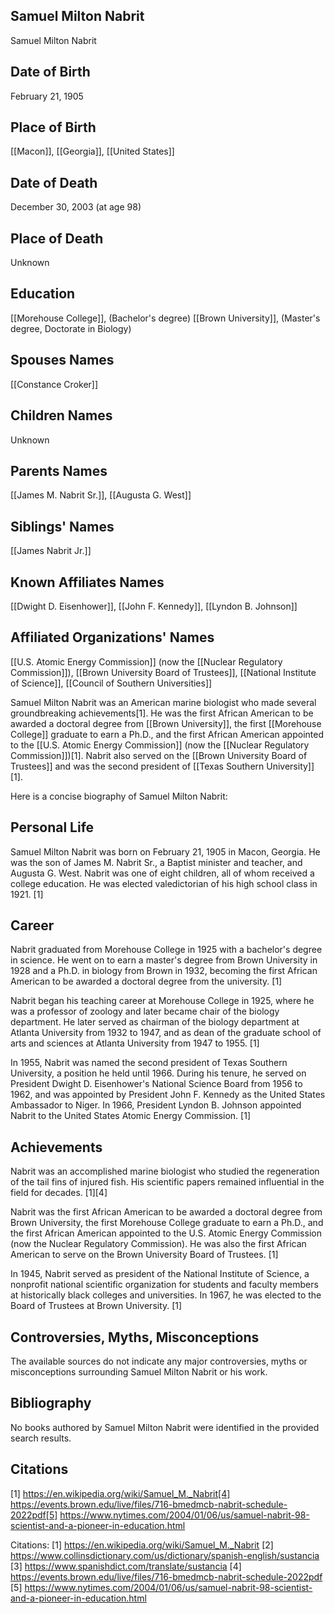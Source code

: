 ## Samuel Milton Nabrit
Samuel Milton Nabrit

## Date of Birth
February 21, 1905

## Place of Birth
[[Macon]], [[Georgia]], [[United States]]

## Date of Death
December 30, 2003 (at age 98)

## Place of Death
Unknown

## Education
[[Morehouse College]], (Bachelor's degree)
[[Brown University]], (Master's degree, Doctorate in Biology)

## Spouses Names
[[Constance Croker]]

## Children Names
Unknown

## Parents Names
[[James M. Nabrit Sr.]], [[Augusta G. West]]

## Siblings' Names
[[James Nabrit Jr.]]

## Known Affiliates Names
[[Dwight D. Eisenhower]], [[John F. Kennedy]], [[Lyndon B. Johnson]]

## Affiliated Organizations' Names
[[U.S. Atomic Energy Commission]] (now the [[Nuclear Regulatory Commission]]), [[Brown University Board of Trustees]], [[National Institute of Science]], [[Council of Southern Universities]]

Samuel Milton Nabrit was an American marine biologist who made several groundbreaking achievements[1]. He was the first African American to be awarded a doctoral degree from [[Brown University]], the first [[Morehouse College]] graduate to earn a Ph.D., and the first African American appointed to the [[U.S. Atomic Energy Commission]] (now the [[Nuclear Regulatory Commission]])[1]. Nabrit also served on the [[Brown University Board of Trustees]] and was the second president of [[Texas Southern University]][1].

Here is a concise biography of Samuel Milton Nabrit:

## Personal Life
Samuel Milton Nabrit was born on February 21, 1905 in Macon, Georgia. He was the son of James M. Nabrit Sr., a Baptist minister and teacher, and Augusta G. West. Nabrit was one of eight children, all of whom received a college education. He was elected valedictorian of his high school class in 1921. [1]

## Career
Nabrit graduated from Morehouse College in 1925 with a bachelor's degree in science. He went on to earn a master's degree from Brown University in 1928 and a Ph.D. in biology from Brown in 1932, becoming the first African American to be awarded a doctoral degree from the university. [1] 

Nabrit began his teaching career at Morehouse College in 1925, where he was a professor of zoology and later became chair of the biology department. He later served as chairman of the biology department at Atlanta University from 1932 to 1947, and as dean of the graduate school of arts and sciences at Atlanta University from 1947 to 1955. [1]

In 1955, Nabrit was named the second president of Texas Southern University, a position he held until 1966. During his tenure, he served on President Dwight D. Eisenhower's National Science Board from 1956 to 1962, and was appointed by President John F. Kennedy as the United States Ambassador to Niger. In 1966, President Lyndon B. Johnson appointed Nabrit to the United States Atomic Energy Commission. [1]

## Achievements
Nabrit was an accomplished marine biologist who studied the regeneration of the tail fins of injured fish. His scientific papers remained influential in the field for decades. [1][4] 

Nabrit was the first African American to be awarded a doctoral degree from Brown University, the first Morehouse College graduate to earn a Ph.D., and the first African American appointed to the U.S. Atomic Energy Commission (now the Nuclear Regulatory Commission). He was also the first African American to serve on the Brown University Board of Trustees. [1]

In 1945, Nabrit served as president of the National Institute of Science, a nonprofit national scientific organization for students and faculty members at historically black colleges and universities. In 1967, he was elected to the Board of Trustees at Brown University. [1]

## Controversies, Myths, Misconceptions
The available sources do not indicate any major controversies, myths or misconceptions surrounding Samuel Milton Nabrit or his work.

## Bibliography
No books authored by Samuel Milton Nabrit were identified in the provided search results.

## Citations
[1] https://en.wikipedia.org/wiki/Samuel_M._Nabrit[4] https://events.brown.edu/live/files/716-bmedmcb-nabrit-schedule-2022pdf[5] https://www.nytimes.com/2004/01/06/us/samuel-nabrit-98-scientist-and-a-pioneer-in-education.html

Citations:
[1] https://en.wikipedia.org/wiki/Samuel_M._Nabrit
[2] https://www.collinsdictionary.com/us/dictionary/spanish-english/sustancia
[3] https://www.spanishdict.com/translate/sustancia
[4] https://events.brown.edu/live/files/716-bmedmcb-nabrit-schedule-2022pdf
[5] https://www.nytimes.com/2004/01/06/us/samuel-nabrit-98-scientist-and-a-pioneer-in-education.html